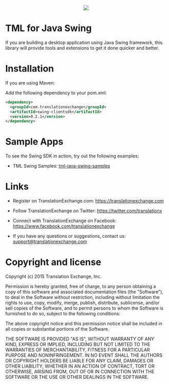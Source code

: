 <p align="center">
  <img src="https://avatars0.githubusercontent.com/u/1316274?v=3&s=200">
</p>

TML for Java Swing
===

If you are building a desktop application using Java Swing framework, this library will provide tools and extensions to get it done quicker and better.


Installation
==================

If you are using Maven:

Add the following dependency to your pom.xml:

```xml
<dependency>
  <groupId>com.translationexchange</groupId>
  <artifactId>swing-clientsdk</artifactId>
  <version>0.2.1</version>
</dependency>
```

Sample Apps
==================

To see the Swing SDK in action, try out the following examples:

* TML Swing Samples: [tml-java-swing-samples](https://github.com/translationexchange/tml-java-swing-samples)


Links
==================

* Register on TranslationExchange.com: https://translationexchange.com

* Follow TranslationExchange on Twitter: https://twitter.com/translationx

* Connect with TranslationExchange on Facebook: https://www.facebook.com/translationexchange

* If you have any questions or suggestions, contact us: support@translationexchange.com


Copyright and license
==================

Copyright (c) 2015 Translation Exchange, Inc.

Permission is hereby granted, free of charge, to any person obtaining
a copy of this software and associated documentation files (the
"Software"), to deal in the Software without restriction, including
without limitation the rights to use, copy, modify, merge, publish,
distribute, sublicense, and/or sell copies of the Software, and to
permit persons to whom the Software is furnished to do so, subject to
the following conditions:

The above copyright notice and this permission notice shall be
included in all copies or substantial portions of the Software.

THE SOFTWARE IS PROVIDED "AS IS", WITHOUT WARRANTY OF ANY KIND,
EXPRESS OR IMPLIED, INCLUDING BUT NOT LIMITED TO THE WARRANTIES OF
MERCHANTABILITY, FITNESS FOR A PARTICULAR PURPOSE AND
NONINFRINGEMENT. IN NO EVENT SHALL THE AUTHORS OR COPYRIGHT HOLDERS BE
LIABLE FOR ANY CLAIM, DAMAGES OR OTHER LIABILITY, WHETHER IN AN ACTION
OF CONTRACT, TORT OR OTHERWISE, ARISING FROM, OUT OF OR IN CONNECTION
WITH THE SOFTWARE OR THE USE OR OTHER DEALINGS IN THE SOFTWARE.
